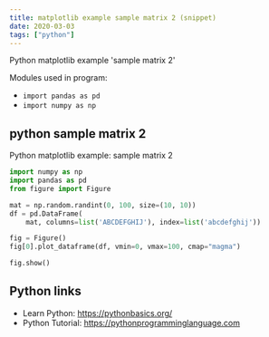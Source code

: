```yaml
---
title: matplotlib example sample matrix 2 (snippet)
date: 2020-03-03
tags: ["python"]
---
```

Python matplotlib example 'sample matrix 2'


Modules used in program: 
* `import pandas as pd`
* `import numpy as np`

## python sample matrix 2

Python matplotlib example: sample matrix 2

```python
import numpy as np
import pandas as pd
from figure import Figure

mat = np.random.randint(0, 100, size=(10, 10))
df = pd.DataFrame(
    mat, columns=list('ABCDEFGHIJ'), index=list('abcdefghij'))

fig = Figure()
fig[0].plot_dataframe(df, vmin=0, vmax=100, cmap="magma")

fig.show()


```

## Python links

- Learn Python: https://pythonbasics.org/
- Python Tutorial: https://pythonprogramminglanguage.com
